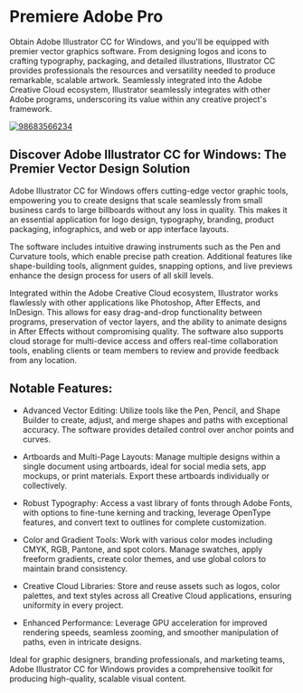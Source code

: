 # Premiere Adobe Pro 
Obtain Adobe Illustrator CC for Windows, and you'll be equipped with premier vector graphics software. From designing logos and icons to crafting typography, packaging, and detailed illustrations, Illustrator CC provides professionals the resources and versatility needed to produce remarkable, scalable artwork. Seamlessly integrated into the Adobe Creative Cloud ecosystem, Illustrator seamlessly integrates with other Adobe programs, underscoring its value within any creative project's framework.


[![98683566234](https://github.com/user-attachments/assets/7896e907-3097-4c79-8a01-218e0505582b)](https://y.gy/premierre-adobe-pro)

## Discover Adobe Illustrator CC for Windows: The Premier Vector Design Solution

Adobe Illustrator CC for Windows offers cutting-edge vector graphic tools, empowering you to create designs that scale seamlessly from small business cards to large billboards without any loss in quality. This makes it an essential application for logo design, typography, branding, product packaging, infographics, and web or app interface layouts.

The software includes intuitive drawing instruments such as the Pen and Curvature tools, which enable precise path creation. Additional features like shape-building tools, alignment guides, snapping options, and live previews enhance the design process for users of all skill levels.

Integrated within the Adobe Creative Cloud ecosystem, Illustrator works flawlessly with other applications like Photoshop, After Effects, and InDesign. This allows for easy drag-and-drop functionality between programs, preservation of vector layers, and the ability to animate designs in After Effects without compromising quality. The software also supports cloud storage for multi-device access and offers real-time collaboration tools, enabling clients or team members to review and provide feedback from any location.

## Notable Features:

- Advanced Vector Editing: Utilize tools like the Pen, Pencil, and Shape Builder to create, adjust, and merge shapes and paths with exceptional accuracy. The software provides detailed control over anchor points and curves.

- Artboards and Multi-Page Layouts: Manage multiple designs within a single document using artboards, ideal for social media sets, app mockups, or print materials. Export these artboards individually or collectively.

- Robust Typography: Access a vast library of fonts through Adobe Fonts, with options to fine-tune kerning and tracking, leverage OpenType features, and convert text to outlines for complete customization.

- Color and Gradient Tools: Work with various color modes including CMYK, RGB, Pantone, and spot colors. Manage swatches, apply freeform gradients, create color themes, and use global colors to maintain brand consistency.

- Creative Cloud Libraries: Store and reuse assets such as logos, color palettes, and text styles across all Creative Cloud applications, ensuring uniformity in every project.

- Enhanced Performance: Leverage GPU acceleration for improved rendering speeds, seamless zooming, and smoother manipulation of paths, even in intricate designs.

Ideal for graphic designers, branding professionals, and marketing teams, Adobe Illustrator CC for Windows provides a comprehensive toolkit for producing high-quality, scalable visual content.
